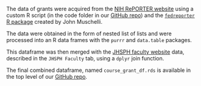 The data of grants were acquired from the [NIH RePORTER website](https://projectreporter.nih.gov/reporter.cfm) using a custom R script (in the code folder in our [GitHub repo](https://github.com/adv-datasci/scholar)) and the [`fedreporter` R package](https://cran.r-project.org/web/packages/fedreporter/index.html) created by John Muschelli.

The data were obtained in the form of nested list of lists and were processed into an R data frames with the `purrr` and `data.table` packages.

This dataframe was then merged with the [JHSPH faculty website](https://www.jhsph.edu/faculty/directory/list/) data, described in the `JHSPH Faculty` tab, using a `dplyr` join function.

The final combined dataframe, named `course_grant_df.rds` is available in the top level of our [GitHub repo](https://github.com/adv-datasci/scholar).
